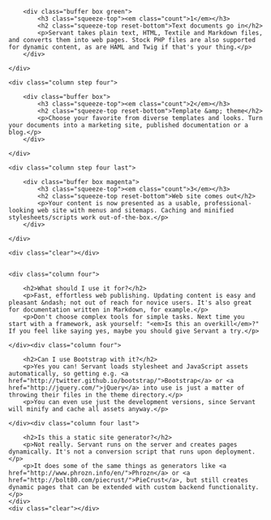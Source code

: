 <div class="steps">
	<div class="column step four first">

		<div class="buffer box green">
			<h3 class="squeeze-top"><em class="count">1</em></h3>
			<h2 class="squeeze-top reset-bottom">Text documents go in</h2>	
			<p>Servant takes plain text, HTML, Textile and Markdown files, and converts them into web pages. Stock PHP files are also supported for dynamic content, as are HAML and Twig if that's your thing.</p>
		</div>

	</div>

	<div class="column step four">

		<div class="buffer box">
			<h3 class="squeeze-top"><em class="count">2</em></h3>
			<h2 class="squeeze-top reset-bottom">Template &amp; theme</h2>	
			<p>Choose your favorite from diverse templates and looks. Turn your documents into a marketing site, published documentation or a blog.</p>
		</div>

	</div>

	<div class="column step four last">

		<div class="buffer box magenta">
			<h3 class="squeeze-top"><em class="count">3</em></h3>
			<h2 class="squeeze-top reset-bottom">Web site comes out</h2>	
			<p>Your content is now presented as a usable, professional-looking web site with menus and sitemaps. Caching and minified stylesheets/scripts work out-of-the-box.</p>
		</div>

	</div>

	<div class="clear"></div>
</div>


<div class="faq">

	<div class="column four">

		<h2>What should I use it for?</h2>
		<p>Fast, effortless web publishing. Updating content is easy and pleasant &ndash; not out of reach for novice users. It's also great for documentation written in Markdown, for example.</p>
		<p>Don't choose complex tools for simple tasks. Next time you start with a framework, ask yourself: "<em>Is this an overkill</em>?" If you feel like saying yes, maybe you should give Servant a try.</p>

	</div><div class="column four">

		<h2>Can I use Bootstrap with it?</h2>
		<p>Yes you can! Servant loads stylesheet and JavaScript assets automatically, so getting e.g. <a href="http://twitter.github.io/bootstrap/">Bootstrap</a> or <a href="http://jquery.com/">jQuery</a> into use is just a matter of throwing their files in the theme directory.</p>
		<p>You can even use just the development versions, since Servant will minify and cache all assets anyway.</p>

	</div><div class="column four last">

		<h2>Is this a static site generator?</h2>
		<p>Not really. Servant runs on the server and creates pages dynamically. It's not a conversion script that runs upon deployment.</p>
		<p>It does some of the same things as generators like <a href="http://www.phrozn.info/en/">Phrozn</a> or <a href="http://bolt80.com/piecrust/">PieCrust</a>, but still creates dynamic pages that can be extended with custom backend functionality.</p>
	</div>
	<div class="clear"></div>

</div>
